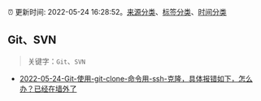 :alarm_clock: 更新时间: 2022-05-24 16:28:52。[来源分类](../README.md)、[标签分类](../TAGS.md)、[时间分类](../TIMELINE.md)

## Git、SVN


> 关键字：`Git`、`SVN`



- [2022-05-24-Git-使用-git-clone-命令用-ssh-克隆，具体报错如下，怎么办？已经在墙外了](https://www.v2ex.com/t/855063) 